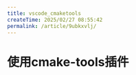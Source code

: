 ```yaml
---
title: vscode_cmaketools
createTime: 2025/02/27 08:55:42
permalink: /article/9ubkxvlj/
---
```

# 使用cmake-tools插件

